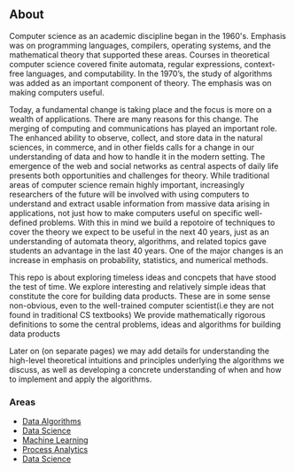 
## About

Computer science as an academic discipline began in the 1960's. Emphasis was on programming languages, compilers, operating systems, and the mathematical theory that supported these areas. Courses in theoretical computer science covered finite automata, regular expressions, context-free languages, and computability. In the 1970’s, the study of algorithms was added as an important component of theory. The emphasis was on making computers useful. 

Today, a fundamental change is taking place and the focus is more on a wealth of applications. There are many reasons for this change. The merging of computing and communications has played an important role. The enhanced ability to observe, collect, and store data in the natural sciences, in commerce, and in other fields calls for a change in our understanding of data and how to handle it in the modern setting. The emergence of the web and social networks as central aspects of daily life presents both opportunities and challenges for theory. While traditional areas of computer science remain highly important, increasingly researchers of the future will be involved with using computers to understand and extract usable information from massive data arising in applications, not just how to make computers useful on specific well-defined problems. With this in mind we build a repotoire of techniques to cover the theory we expect to be useful in the next 40 years, just as an understanding of automata theory, algorithms, and related topics gave students an advantage in the last 40 years. One of the major changes is an increase in emphasis on probability, statistics, and numerical methods.



This repo is about exploring timeless ideas and concpets that have stood the test of time. We explore interesting and relatively simple ideas  that constitute the core for building data products. These are in some sense non-obvious,
even to the well-trained computer scientist(i.e they are not found in traditional CS textbooks) We provide   mathematically rigorous definitions to some the central problems, ideas and algorithms for building data products
 
Later on (on separate pages) we may add details for understanding the high-level theoretical intuitions and principles underlying the algorithms we discuss, as well as developing a concrete understanding of when and how to implement and apply the algorithms.


### Areas

- [Data Algorithms]()
- [Data Science](https://github.com/asjad99/Process_analytics_GYM/blob/master/docs/index.md)
- [Machine Learning](https://github.com/asjad99/Machine-Learning-GYM)
- [Process Analytics](https://github.com/asjad99/Process_analytics_GYM )
- [Data Science](https://github.com/asjad99/data-engineering-ml-ops)



